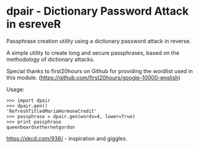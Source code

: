 # dpair - Dictionary Password Attack in esreveR
Passphrase creation utility using a dictionary password attack in reverse.

A simple utility to create long and secure passphrases, based on
the methodology of dictionary attacks.

Special thanks to first20hours on Github for providing the wordlist used
in this module. (https://github.com/first20hours/google-10000-english)

Usage:

    >>> import dpair
    >>> dpair.gen()
    'RefreshTitledMariaHormoneCredit'
    >>> passphrase = dpair.gen(words=4, lower=True)
    >>> print passphrase
    queenboardsethernetgordon

https://xkcd.com/936/ - inspiration and giggles.
